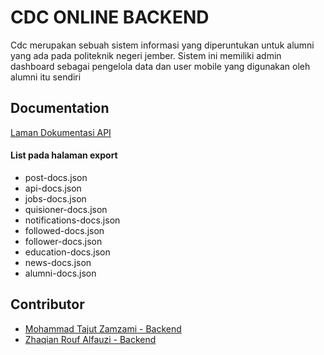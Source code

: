 # CDC ONLINE BACKEND

Cdc merupakan sebuah sistem informasi yang diperuntukan untuk alumni yang ada pada politeknik negeri jember. Sistem ini memiliki admin dashboard sebagai pengelola data dan user mobile yang digunakan oleh alumni itu sendiri


## Documentation

[Laman Dokumentasi API](http://localhost:8000/api/documentation)

#### List pada halaman export
- post-docs.json
- api-docs.json
- jobs-docs.json
- quisioner-docs.json
- notifications-docs.json
- followed-docs.json
- follower-docs.json
- education-docs.json
- news-docs.json
- alumni-docs.json

## Contributor

- [Mohammad Tajut Zamzami - Backend](https://www.linkedin.com/in/mohammad-tajut-zam-zami)
- [Zhaqian Rouf Alfauzi - Backend](https://www.linkedin.com/in/zhaqianroufa)



